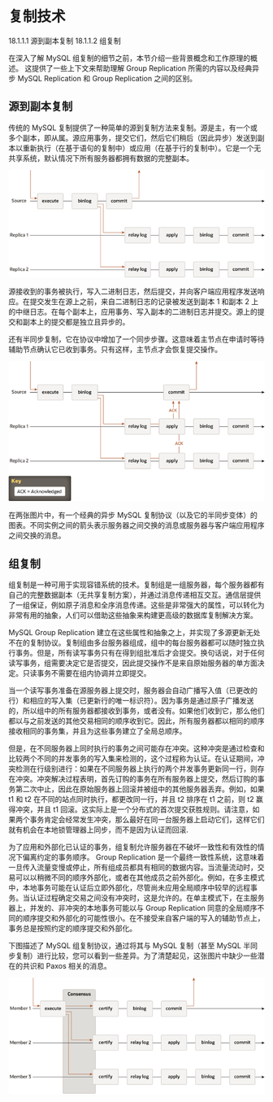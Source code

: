 # 复制技术

18.1.1.1 源到副本复制
18.1.1.2 组复制

在深入了解 MySQL 组复制的细节之前，本节介绍一些背景概念和工作原理的概述。 这提供了一些上下文来帮助理解 Group Replication 所需的内容以及经典异步 MySQL Replication 和 Group Replication 之间的区别。

## 源到副本复制

传统的 MySQL 复制提供了一种简单的源到复制方法来复制。源是主，有一个或多个副本，即从属。源应用事务，提交它们，然后它们稍后（因此异步）发送到副本以重新执行（在基于语句的复制中）或应用（在基于行的复制中）。它是一个无共享系统，默认情况下所有服务器都拥有数据的完整副本。

![MySQL 异步复制](../../../resources/async-replication-diagram.png)

源接收到的事务被执行，写入二进制日志，然后提交，并向客户端应用程序发送响应。在提交发生在源上之前，来自二进制日志的记录被发送到副本 1 和副本 2 上的中继日志。在每个副本上，应用事务、写入副本的二进制日志并提交。源上的提交和副本上的提交都是独立且异步的。

还有半同步复制，它在协议中增加了一个同步步骤。这意味着主节点在申请时等待辅助节点确认它已收到事务。只有这样，主节点才会恢复提交操作。

![MySQL 半同步复制](../../../resources/semisync-replication-diagram.png)

在两张图片中，有一个经典的异步 MySQL 复制协议（以及它的半同步变体）的图表。不同实例之间的箭头表示服务器之间交换的消息或服务器与客户端应用程序之间交换的消息。

## 组复制

组复制是一种可用于实现容错系统的技术。复制组是一组服务器，每个服务器都有自己的完整数据副本（无共享复制方案），并通过消息传递相互交互。通信层提供了一组保证，例如原子消息和全序消息传递。这些是非常强大的属性，可以转化为非常有用的抽象，人们可以借助这些抽象来构建更高级的数据库复制解决方案。

MySQL Group Replication 建立在这些属性和抽象之上，并实现了多源更新无处不在的复制协议。复制组由多台服务器组成，组中的每台服务器都可以随时独立执行事务。但是，所有读写事务只有在得到组批准后才会提交。换句话说，对于任何读写事务，组需要决定它是否提交，因此提交操作不是来自原始服务器的单方面决定。只读事务不需要在组内协调并立即提交。

当一个读写事务准备在源服务器上提交时，服务器会自动广播写入值（已更改的行）和相应的写入集（已更新行的唯一标识符）。因为事务是通过原子广播发送的，所以组中的所有服务器都接收到事务，或者没有。如果他们收到它，那么他们都以与之前发送的其他交易相同的顺序收到它。因此，所有服务器都以相同的顺序接收相同的事务集，并且为这些事务建立了全局总顺序。

但是，在不同服务器上同时执行的事务之间可能存在冲突。这种冲突是通过检查和比较两个不同的并发事务的写入集来检测的，这个过程称为认证。在认证期间，冲突检测在行级别进行：如果在不同服务器上执行的两个并发事务更新同一行，则存在冲突。冲突解决过程表明，首先订购的事务在所有服务器上提交，然后订购的事务第二次中止，因此在原始服务器上回滚并被组中的其他服务器丢弃。例如，如果 t1 和 t2 在不同的站点同时执行，都更改同一行，并且 t2 排序在 t1 之前，则 t2 赢得冲突，并且 t1 回滚。这实际上是一个分布式的首次提交获胜规则。请注意，如果两个事务肯定会经常发生冲突，那么最好在同一台服务器上启动它们，这样它们就有机会在本地锁管理器上同步，而不是因为认证而回滚.

为了应用和外部化已认证的事务，组复制允许服务器在不破坏一致性和有效性的情况下偏离约定的事务顺序。 Group Replication 是一个最终一致性系统，这意味着一旦传入流量变慢或停止，所有组成员都具有相同的数据内容。当流量流动时，交易可以以稍微不同的顺序外部化，或者在其他成员之前外部化。例如，在多主模式中，本地事务可能在认证后立即外部化，尽管尚未应用全局顺序中较早的远程事务。当认证过程确定交易之间没有冲突时，这是允许的。在单主模式下，在主服务器上，并发的、非冲突的本地事务可能以与 Group Replication 同意的全局顺序不同的顺序提交和外部化的可能性很小。在不接受来自客户端的写入的辅助节点上，事务总是按照约定的顺序提交和外部化。

下图描述了 MySQL 组复制协议，通过将其与 MySQL 复制（甚至 MySQL 半同步复制）进行比较，您可以看到一些差异。为了清楚起见，这张图片中缺少一些潜在的共识和 Paxos 相关的消息。

![MySQL 组复制协议](../../../resources/gr-replication-diagram.png)

